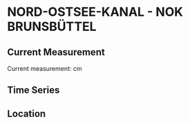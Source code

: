 # NORD-OSTSEE-KANAL - NOK BRUNSBÜTTEL

## Current Measurement

Current measurement: <Value topic="rivers/pegel-online/NOK/NOK BRUNSBÜTTEL/measurementValue"/> cm

## Time Series

<TimeSeries topic="rivers/pegel-online/NOK/NOK BRUNSBÜTTEL/measurementValue" period="week" />

## Location

<WorldMap>
  <Marker lat="53.89839812875583" lon="9.149862765792987" labelTopic="rivers/pegel-online/NOK/NOK BRUNSBÜTTEL" />
</WorldMap>
